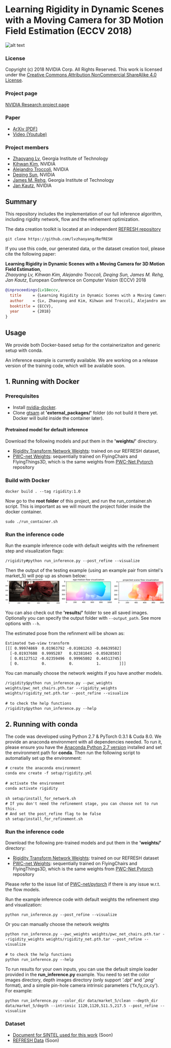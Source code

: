 # Learning Rigidity in Dynamic Scenes with a Moving Camera for 3D Motion Field Estimation (ECCV 2018)

![alt text](https://research.nvidia.com/sites/default/files/publications/learning-rigidity_0.png)


### License ###
Copyright (c) 2018 NVIDIA Corp.  All Rights Reserved.
This work is licensed under the [Creative Commons Attribution NonCommercial ShareAlike 4.0 License](https://creativecommons.org/licenses/by-nc-sa/4.0/legalcode).

### Project page ###
[NVIDIA Research project page](https://research.nvidia.com/publication/2018-09_Learning-Rigidity-in)

### Paper ###
 * [ArXiv (PDF)](https://arxiv.org/pdf/1804.04259.pdf)  
 * [Video (Youtube)](https://www.youtube.com/watch?v=MnTHkOCY790)

### Project members ###

* [Zhaoyang Lv](https://www.cc.gatech.edu/~zlv30/), Georgia Institute of Technology
* [Kihwan Kim](https://research.nvidia.com/person/kihwan-kim), NVIDIA
* [Alejandro Troccoli](https://research.nvidia.com/person/alejandro-troccoli), NVIDIA
* [Deqing Sun](https://research.nvidia.com/person/deqing-sun), NVIDIA
* [James M. Rehg](https://rehg.org/), Georgia Institute of Technology
* [Jan Kautz](https://research.nvidia.com/person/jan-kautz), NVIDIA

## Summary

This repository includes the implementation of our full inference algorithm, including rigidity network, flow and the refinement optimization.

The data creation toolkit is located at an independent [REFRESH repository](https://github.com/lvzhaoyang/RefRESH)

```
git clone https://github.com/lvzhaoyang/RefRESH
```

If you use this code, our generated data, or the dataset creation tool, please cite the following paper:

**Learning Rigidity in Dynamic Scenes with a Moving Camera for 3D Motion Field Estimation**,  
*Zhaoyang Lv, Kihwan Kim, Alejandro Troccoli, Deqing Sun, James M. Rehg, Jan Kautz*, 
European Conference on Computer Vision (ECCV) 2018

```bibtex
@inproceedings{Lv18eccv,  
  title     = {Learning Rigidity in Dynamic Scenes with a Moving Camera for 3D Motion Field Estimation},  
  author    = {Lv, Zhaoyang and Kim, Kihwan and Troccoli, Alejandro and Rehg, James and Kautz, Jan},  
  booktitle = {ECCV},  
  year      = {2018}  
}
```

## Usage

We provide both Docker-based setup for the containerizaiton and generic setup with conda. 

An inference example is currently available. We are working on a release version of the training code, which will be available soon. 

## 1. Running with Docker
### Prerequisites  
* Install [nvidia-docker](https://github.com/nvidia/nvidia-docker/wiki/Installation-(version-2.0)).
* Clone [gtsam](https://bitbucket.org/gtborg/gtsam/src/develop/) at **'external_packages/'** folder (do not build it there yet. Docker will build inside the container later).
#### Pretrained model for default inference  
  Download the following models and put them in the **'weights/'** directory.  
   * [Rigidity Transform Network Weights][1]: trained on our REFRESH dataset,   
   * [PWC-net Weights][2]: sequentially trained on FlyingChairs and FlyingThings3D, which is the same weights from [PWC-Net Pytorch][3] repository


### Build with Docker

```
docker build . --tag rigidity:1.0
```
Now go to the **root folder** of this project, and run the run_container.sh script. This is important as we will mount the project folder inside the docker container.

```
sudo ./run_container.sh
```
 
### Run the inference code

Run the example inference code with default weights with the refinement step and visualization flags:

```
/rigidity#python run_inference.py --post_refine --visualize
```  

Then the output of the testing example (using an example pair from sintel's market_5) will pop up as shown below:  
![alt text](data/rigidity-example.jpg)  

You can also check out the **'results/'** folder to see all saved images.  
Optionally you can specify the output folder with ``--output_path``. See more options with ``--h``.

The estimated pose from the refinment will be shown as:
```
Estimated two-view transform
[[[ 0.99974869  0.01963792 -0.01081263 -0.04639582]
  [-0.01937608  0.9995287   0.02381045 -0.05028503]
  [ 0.01127512 -0.02359496  0.99965802  0.44513745]
  [ 0.          0.          0.          1.        ]]]
```


You can manually choose the network weights if you have another models.

```
/rigidity$python run_inference.py --pwc_weights weights/pwc_net_chairs.pth.tar --rigidity_weights weights/rigidity_net.pth.tar --post_refine --visualize

# to check the help functions
/rigidity$python run_inference.py --help
```

## 2. Running with conda

The code was developed using Python 2.7 & PyTorch 0.3.1 & Cuda 8.0. We provide an anaconda environment with all dependencies needed.
To run it, please ensure you have the [Anaconda Python 2.7 version](https://www.anaconda.com/download/#linux) installed and set the environment path for **conda**. Then run the following script to automatially set up the environment:

```
# create the anaconda environment
conda env create -f setup/rigidity.yml

# activate the environment
conda activate rigidity

sh setup/install_for_network.sh
# If you don't need the refinement stage, you can choose not to run this. 
# And set the post_refine flag to be false
sh setup/install_for_refinement.sh
```

### Run the inference code

Download the following pre-trained models and put them in the **'weights/'** directory:

* [Rigidity Transform Network Weights][1]: trained on our REFRESH dataset
* [PWC-net Weights][2]: sequentially trained on FlyingChairs and FlyingThings3D, which is the same weights from [PWC-Net Pytorch][3] repository

Please refer to the issue list of [PWC-net/pytorch](https://github.com/NVlabs/PWC-Net/tree/master/PyTorch) if there is any issue w.r.t. the flow models. 

Run the example inference code with default weights the refinement step and visualization:

```
python run_inference.py --post_refine --visualize
```

Or you can manually choose the network weights 

```
python run_inference.py --pwc_weights weights/pwc_net_chairs.pth.tar --rigidity_weights weights/rigidity_net.pth.tar --post_refine --visualize

# to check the help functions
python run_inference.py --help
```

To run results for your own inputs, you can use the default simple loader provided in the **run_inference.py** example. You need to set the color images directory, depth images directory (only support *'.dpt'* and *'.png'* format), and a simple pin-hole camera intrinsic parameters ('fx,fy,cx,cy'). For example: 

```
python run_inference.py --color_dir data/market_5/clean --depth_dir data/market_5/depth --intrinsic 1120,1120,511.5,217.5 --post_refine --visualize
```

### Dataset ###
* [Document for SINTEL used for this work][4] (Soon)
* [REFRESH Data][5] (Soon)

[1]: https://drive.google.com/open?id=1FkCKnAFuzPa_ndwK01zGaXnL9xKgN2LY
[2]: https://drive.google.com/open?id=1bgcRJKGM0KRREUFjHWeMWQTMsm3sFFZw
[3]: https://github.com/NVlabs/PWC-Net/tree/master/PyTorch
[4]: #
[5]: #
